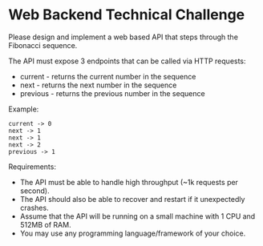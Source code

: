 Web Backend Technical Challenge
===============================
Please design and implement a web based API that steps through the Fibonacci sequence. 

The API must expose 3 endpoints that can be called via HTTP requests:
* current - returns the current number in the sequence
* next - returns the next number in the sequence
* previous - returns the previous number in the sequence

Example:
```
current -> 0
next -> 1
next -> 1
next -> 2
previous -> 1
```

Requirements:
* The API must be able to handle high throughput (~1k requests per second).
* The API should also be able to recover and restart if it unexpectedly crashes.
* Assume that the API will be running on a small machine with 1 CPU and 512MB of RAM.
* You may use any programming language/framework of your choice.